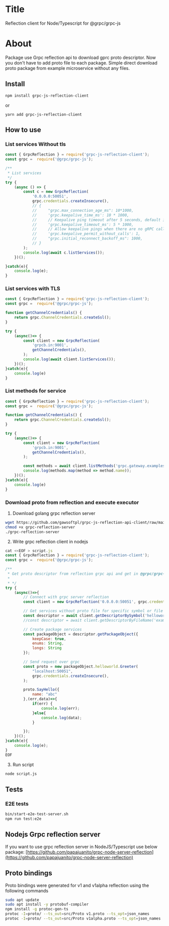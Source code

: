 # Title
Reflection client for Node/Typescript for @grpc/grpc-js

# About
Package use Grpc reflection api to download gprc proto descriptor. Now you don't have to add proto file
to each package. Simple direct download proto package from example microservice without any files.

## Install
```sh
npm install grpc-js-reflection-client
```

or
```
yarn add grpc-js-reflection-client
```

## How to use

### List services Without tls
```js
const { GrpcReflection } = require('grpc-js-reflection-client');
const grpc =  require('@grpc/grpc-js');

/**
 * List services
 */
try {
    (async () => {
        const c = new GrpcReflection(
            '0.0.0.0:50051',
            grpc.credentials.createInsecure(),
            // {
            //     "grpc.max_connection_age_ms": 10*1000,
            //     'grpc.keepalive_time_ms': 10 * 1000,
            //     // Keepalive ping timeout after 5 seconds, default is 20 seconds.
            //     'grpc.keepalive_timeout_ms': 5 * 1000,
            //     // Allow keepalive pings when there are no gRPC calls.
            //     'grpc.keepalive_permit_without_calls': 1,
            //     "grpc.initial_reconnect_backoff_ms": 1000,
            // }
        );
        console.log(await c.listServices());
    })();

}catch(e){
    console.log(e);
}

```

### List services with TLS
```js
const { GrpcReflection } = require('grpc-js-reflection-client');
const grpc =  require('@grpc/grpc-js');

function getChannelCredentials() {
    return grpc.ChannelCredentials.createSsl();
}

try {
    (async()=> {
        const client = new GrpcReflection(
            'grpcb.in:9001',
            getChannelCredentials(),
        );
        console.log(await client.listServices());
    })();
}catch(e){
    console.log(e)
}
```

### List methods for service
```js
const { GrpcReflection } = require('grpc-js-reflection-client');
const grpc =  require('@grpc/grpc-js');

function getChannelCredentials() {
    return grpc.ChannelCredentials.createSsl();
}

try {
    (async()=> {
        const client = new GrpcReflection(
            'grpcb.in:9001',
            getChannelCredentials(),
        );

        const methods = await client.listMethods('grpc.gateway.examples.examplepb.ABitOfEverythingService');
        console.log(methods.map(method => method.name));
    })();
}catch(e){
    console.log(e)
}
```

### Download proto from reflection and execute executor

1. Download golang grpc reflection server
```sh
wget https://github.com/gawsoftpl/grpc-js-reflection-api-client/raw/main/tests/e2e/grpc-go-server-reflection/grpc-reflection-server
chmod +x grpc-reflection-server
./grpc-reflection-server
```

2. Write grpc reflection client in nodejs
```js
cat <<EOF > script.js
const { GrpcReflection } = require('grpc-js-reflection-client');
const grpc =  require('@grpc/grpc-js');

/**
 * Get proto descriptor from reflection grpc api and get in @grpc/grpc-js format
 *
 * */
try {
    (async()=>{
        // Connect with grpc server reflection
        const client = new GrpcReflection('0.0.0.0:50051', grpc.credentials.createInsecure());

        // Get services without proto file for specific symbol or file name
        const descriptor = await client.getDescriptorBySymbol('helloworld.Greeter');
        //const descriptor = await client.getDescriptorByFileName('examples/helloworld/helloworld/helloworld.proto');

        // Create package services
        const packageObject = descriptor.getPackageObject({
            keepCase: true,
            enums: String,
            longs: String
        });

        // Send request over grpc
        const proto = new packageObject.helloworld.Greeter(
            "localhost:50051",
            grpc.credentials.createInsecure(),
        );

        proto.SayHello({
            name: "abc"
        },(err,data)=>{
            if(err) {
                console.log(err);
            }else{
                console.log(data);
            }

        });
    })();
}catch(e){
    console.log(e);
}
EOF
```

3. Run script
```sh
node script.js
```

## Tests

### E2E tests
```sh
bin/start-e2e-test-server.sh
npm run test:e2e
```

## Nodejs Grpc reflection server
If you want to use grpc reflection server in NodeJS/Typescript use below package:
[https://github.com/papajuanito/grpc-node-server-reflection](https://github.com/papajuanito/grpc-node-server-reflection)

## Proto bindings

Proto bindings were generated for v1 and v1alpha reflection using the following commands

```bash
sudo apt update
sudo apt install -y protobuf-compiler
npm install -g protoc-gen-ts
protoc -I=proto/ --ts_out=src/Proto v1.proto --ts_opt=json_names
protoc -I=proto/ --ts_out=src/Proto v1alpha.proto --ts_opt=json_names
```
